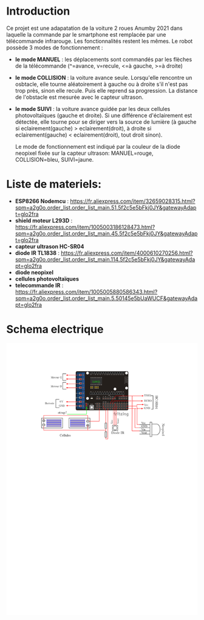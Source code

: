 # Introduction
Ce projet est une adapatation de la voiture 2 roues Anumby 2021 dans laquelle la commande par le smartphone est remplacée par une télécommande infrarouge. Les fonctionnalités restent les mêmes. Le robot possède 3 modes de fonctionnement :
- __le mode MANUEL__ : les déplacements sont commandés par les flèches de la télécommande (^=avance, v=recule, <=à gauche, >=à droite)
- __le mode COLLISION__ : la voiture avance seule. Lorsqu'elle rencontre un osbtacle, elle tourne aléatoirement à gauche ou à droite s'il n'est pas trop près, sinon elle recule. Puis elle reprend sa progression. La distance de l'obstacle est mesurée avec le capteur ultrason.
- __le mode SUIVI__ : la voiture avance guidée par les deux cellules photovoltaïques (gauche et droite). Si une différence d'éclairement est détectée, elle tourne pour se diriger vers la source de lumière (à gauche si eclairement(gauche) > eclairement(droit), à droite si eclairement(gauche) < eclairement(droit), tout droit sinon).

  Le mode de fonctionnement est indiqué par la couleur de la diode neopixel fixée sur la capteur ultrason: MANUEL=rouge, COLLISION=bleu, SUIVI=jaune.

# Liste de materiels:
- __ESP8266 Nodemcu__ : https://fr.aliexpress.com/item/32659028315.html?spm=a2g0o.order_list.order_list_main.51.5f2c5e5bFkj0JY&gatewayAdapt=glo2fra
- __shield moteur L293D__ : https://fr.aliexpress.com/item/1005003186128473.html?spm=a2g0o.order_list.order_list_main.45.5f2c5e5bFkj0JY&gatewayAdapt=glo2fra
- __capteur ultrason HC-SR04__
- __diode IR TL1838__ : https://fr.aliexpress.com/item/4000610270256.html?spm=a2g0o.order_list.order_list_main.114.5f2c5e5bFkj0JY&gatewayAdapt=glo2fra
- __diode neopixel__
- __cellules photovoltaïques__
- __telecommande IR__ : https://fr.aliexpress.com/item/1005005880586343.html?spm=a2g0o.order_list.order_list_main.5.50145e5bUaWUCF&gatewayAdapt=glo2fra

# Schema electrique
![](./Robot_Jerome.png)
